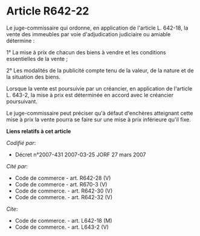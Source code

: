 # Article R642-22

Le juge-commissaire qui ordonne, en application de l'article L. 642-18, la vente des immeubles par voie d'adjudication
judiciaire ou amiable détermine :

1° La mise à prix de chacun des biens à vendre et les conditions essentielles de la vente ;

2° Les modalités de la publicité compte tenu de la valeur, de la nature et de la situation des biens.

Lorsque la vente est poursuivie par un créancier, en application de l'article L. 643-2, la mise à prix est déterminée en
accord avec le créancier poursuivant.

Le juge-commissaire peut préciser qu'à défaut d'enchères atteignant cette mise à prix la vente pourra se faire sur une mise à
prix inférieure qu'il fixe.

**Liens relatifs à cet article**

_Codifié par_:

  - Décret n°2007-431 2007-03-25 JORF 27 mars 2007

_Cité par_:

  - Code de commerce - art. R642-28 (V)
  - Code de commerce - art. R670-3 (V)
  - Code de commerce. - art. R642-30 (V)
  - Code de commerce. - art. R642-32 (V)

_Cite_:

  - Code de commerce. - art. L642-18 (M)
  - Code de commerce. - art. L643-2 (V)
